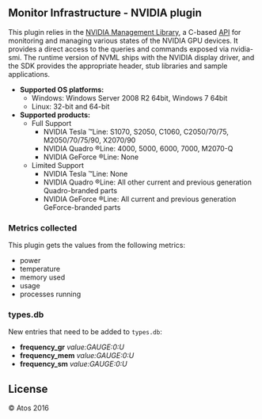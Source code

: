 ## Monitor Infrastructure - NVIDIA plugin

This plugin relies in the [NVIDIA Management Library](https://developer.nvidia.com/nvidia-management-library-nvml), a C-based [API](NVML_API_Reference_Guide.pdf) for monitoring and managing various states of the NVIDIA GPU devices. It provides a direct access to the queries and commands exposed via nvidia-smi. The runtime version of NVML ships with the NVIDIA display driver, and the SDK provides the appropriate header, stub libraries and sample applications.
  * **Supported OS platforms:**
    * Windows: Windows Server 2008 R2 64bit, Windows 7 64bit
    * Linux: 32-bit and 64-bit
  * **Supported products:**
    * Full Support
      * NVIDIA Tesla ™Line: S1070, S2050, C1060, C2050/70/75, M2050/70/75/90, X2070/90
      * NVIDIA Quadro ®Line: 4000, 5000, 6000, 7000, M2070-Q
      * NVIDIA GeForce ®Line: None
    * Limited Support
      * NVIDIA Tesla ™Line: None
      * NVIDIA Quadro ®Line: All other current and previous generation Quadro-branded parts
      * NVIDIA GeForce ®Line: All current and previous generation GeForce-branded parts

### Metrics collected

This plugin gets the values from the following metrics:
- power
- temperature
- memory used
- usage
- processes running


### types.db

New entries that need to be added to `types.db`:
- **frequency_gr** 			_value:GAUGE:0:U_
- **frequency_mem**  		_value:GAUGE:0:U_
- **frequency_sm**  		_value:GAUGE:0:U_


## License

  &copy; Atos 2016
